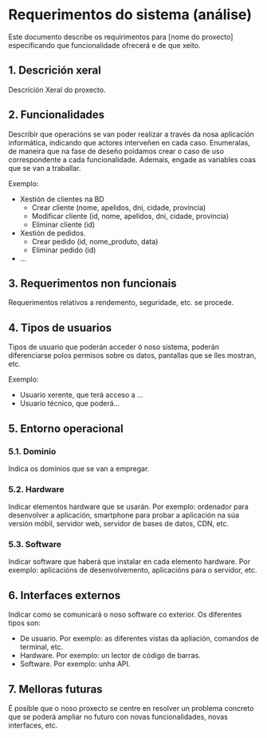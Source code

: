 # Requerimentos do sistema (análise)

Este documento describe os requirimentos para \[nome do proxecto\] especificando que funcionalidade ofrecerá e de que xeito.

## 1. Descrición xeral

Descrición Xeral do proxecto.

## 2. Funcionalidades

Describir que operacións se van poder realizar a través da nosa aplicación informática, indicando que actores interveñen en cada caso.
Enumeralas, de maneira que na fase de deseño poidamos crear o caso de uso correspondente a cada funcionalidade. Ademais, engade as variables coas que se van a traballar.

Exemplo:
- Xestión de clientes na BD
	+ Crear cliente (nome, apelidos, dni, cidade, provincia)
	+ Modificar cliente (id, nome, apelidos, dni, cidade, provincia)
	+ Eliminar cliente (id)
- Xestión de pedidos.
	+ Crear pedido (id, nome_produto, data)
	+ Eliminar pedido (id)
- ...
 
## 3. Requerimentos non funcionais

Requerimentos relativos a rendemento, seguridade, etc. se procede.

## 4. Tipos de usuarios

Tipos de usuario que poderán acceder ó noso sistema, poderán diferenciarse polos permisos sobre os datos, pantallas que se lles mostran, etc.

Exemplo:

- Usuario xerente, que terá acceso a ...
- Usuario técnico, que poderá...
 
## 5. Entorno operacional

### 5.1. Dominio

Indica os dominios que se van a empregar.

### 5.2. Hardware

Indicar elementos hardware que se usarán. Por exemplo: ordenador para desenvolver a aplicación, smartphone para probar a aplicación na súa versión móbil, servidor web, servidor de bases de datos, CDN, etc.

### 5.3. Software

Indicar software que haberá que instalar en cada elemento hardware. Por exemplo: aplicacións de desenvolvemento, aplicacións para o servidor, etc.

## 6. Interfaces externos

Indicar como se comunicará o noso software co exterior. Os diferentes tipos son:

- De usuario. Por exemplo: as diferentes vistas da apliación, comandos de terminal, etc.
- Hardware. Por exemplo: un lector de código de barras.
- Software. Por exemplo: unha API.

## 7. Melloras futuras

É posible que o noso proxecto se centre en resolver un problema concreto que se poderá ampliar no futuro con novas funcionalidades, novas interfaces, etc.